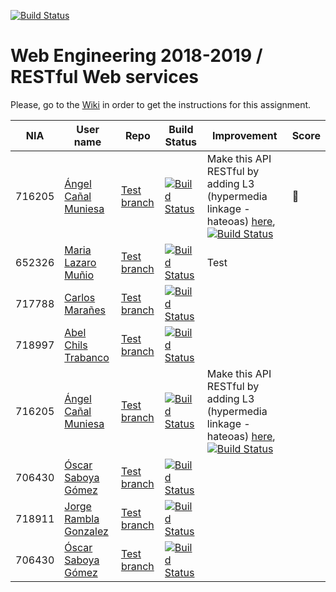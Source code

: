 [![Build Status](https://travis-ci.org/UNIZAR-30246-WebEngineering/lab3-restful-ws.svg?branch=master)](https://travis-ci.org/UNIZAR-30246-WebEngineering/lab3-restful-ws)
# Web Engineering 2018-2019 / RESTful Web services
Please, go to the [Wiki](https://github.com/UNIZAR-30246-WebEngineering/lab3-restful-ws/wiki) in order to get the instructions for this assignment.

| NIA    | User name | Repo | Build Status | Improvement | Score
|--------|-----------|------|--------------|-------------|--------
| 716205 | [Ángel Cañal Muniesa](https://github.com/lAngelP) | [Test branch](https://github.com/lAngelP/lab3-restful-ws/tree/test) | [![Build Status](https://www.travis-ci.com/lAngelP/lab3-restful-ws.svg?branch=test)](https://www.travis-ci.com/lAngelP/lab3-restful-ws) | Make this API RESTful by adding L3 (hypermedia linkage - hateoas) [here](https://github.com/lAngelP/lab3-restful-ws/blob/hateoas/README.md), [![Build Status](https://travis-ci.com/lAngelP/lab3-restful-ws.svg?branch=hateoas)](https://github.com/lAngelP/lab3-restful-ws/tree/hateoas) | :gift: |
| 652326 | [Maria Lazaro Muñio](https://github.com/mariaarino93) | [Test branch](https://github.com/mariaarino93/lab3-restful-ws/tree/test) | [![Build Status](https://www.travis-ci.org/mariaarino93/lab2-big-ws.svg?branch=test)](https://travis-ci.com/mariaarino93/lab3-restful-ws) | Test| | |
| 717788 | [Carlos Marañes](https://github.com/carlosmn1997) | [Test branch](https://github.com/carlosmn1997/lab3-restful-ws/tree/test) | [![Build Status](https://travis-ci.org/carlosmn1997/lab3-restful-ws.svg)](https://travis-ci.org/carlosmn1997/lab3-restful-ws) | |
| 718997 | [Abel Chils Trabanco](https://github.com/AbelChT) | [Test branch](https://github.com/AbelChT/lab3-restful-ws/tree/test) | [![Build Status](https://travis-ci.com/AbelChT/lab3-restful-ws.svg?branch=test)](https://travis-ci.com/AbelChT/lab3-restful-ws) |             |
| 716205 | [Ángel Cañal Muniesa](https://github.com/lAngelP) | [Test branch](https://github.com/lAngelP/lab3-restful-ws/tree/test) | [![Build Status](https://www.travis-ci.com/lAngelP/lab3-restful-ws.svg?branch=test)](https://www.travis-ci.com/lAngelP/lab3-restful-ws) | Make this API RESTful by adding L3 (hypermedia linkage - hateoas) [here](https://github.com/lAngelP/lab3-restful-ws/blob/hateoas/README.md), [![Build Status](https://travis-ci.com/lAngelP/lab3-restful-ws.svg?branch=hateoas)](https://github.com/lAngelP/lab3-restful-ws/tree/hateoas) | |
| 706430 | [Óscar Saboya Gómez](https://github.com/oscarsa) | [Test branch](https://github.com/oscarsa/lab3-restful-ws/tree/test) | [![Build Status](https://api.travis-ci.org/oscarsa/lab3-restful-ws.svg?branch=test)](https://travis-ci.org/oscarsa/lab3-restful-ws) | | |
| 718911 | [Jorge Rambla Gonzalez](https://github.com/jorgeRambla) | [Test branch](https://github.com/jorgeRambla/lab3-restful-ws/tree/test) | [![Build Status](https://api.travis-ci.org/jorgeRambla/lab3-restful-ws.svg?branch=test)](https://travis-ci.org/jorgeRambla/lab3-restful-ws) | | |
| 706430 | [Óscar Saboya Gómez](https://github.com/oscarsa) | [Test branch](https://github.com/oscarsa/lab3-restful-ws/tree/test) | [![Build Status](https://api.travis-ci.org/oscarsa/lab3-restful-ws.svg?branch=test)](https://travis-ci.org/oscarsa/lab3-restful-ws) | | |
